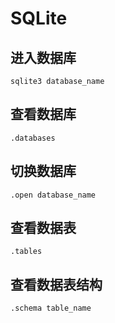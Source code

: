 # SQLite



## 进入数据库

```
sqlite3 database_name
```



## 查看数据库

```
.databases
```



## 切换数据库

```
.open database_name
```



## 查看数据表

```
.tables
```



## 查看数据表结构

```
.schema table_name
```

